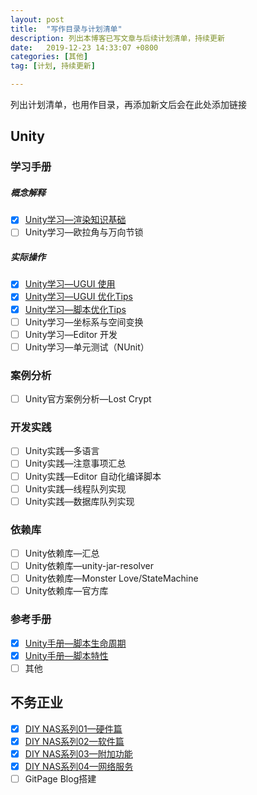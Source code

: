 ```yaml
---
layout: post
title:  "写作目录与计划清单"
description: 列出本博客已写文章与后续计划清单，持续更新
date:   2019-12-23 14:33:07 +0800
categories: [其他]
tag: [计划, 持续更新]

---
```


 列出计划清单，也用作目录，再添加新文后会在此处添加链接

## Unity

### 学习手册  

##### 	概念解释

- [x] [Unity学习—渲染知识基础](https://warl.top/posts/Unity-Rendering-Base/)   
- [ ] Unity学习—欧拉角与万向节锁  

##### 实际操作

- [x] [Unity学习—UGUI 使用](https://warl.top/posts/Unity-UGUI/)    
- [x] [Unity学习—UGUI 优化Tips](https://warl.top/posts/Unity-UGUI-Optimization/)
- [x] [Unity学习—脚本优化Tips](https://warl.top/posts/Unity-Scripts-Optimization/)   
- [ ] Unity学习—坐标系与空间变换  
- [ ] Unity学习—Editor 开发  
- [ ] Unity学习—单元测试（NUnit）

### 案例分析

- [ ] Unity官方案例分析—Lost Crypt  

### 开发实践  

- [ ] Unity实践—多语言
- [ ] Unity实践—注意事项汇总
- [ ] Unity实践—Editor 自动化编译脚本  
- [ ] Unity实践—线程队列实现
- [ ] Unity实践—数据库队列实现

### 依赖库

- [ ] Unity依赖库—汇总
- [ ] Unity依赖库—unity-jar-resolver
- [ ] Unity依赖库—Monster Love/StateMachine
- [ ] Unity依赖库—官方库

### 参考手册

- [x] [Unity手册—脚本生命周期](https://warl-g.github.io/posts/Unity-Manual-Script-Lifecycle)
- [x] [Unity手册—脚本特性](https://warl-g.github.io/posts/Unity-Manual-Attribute/)
- [ ] 其他

## 不务正业

- [x]  [DIY NAS系列01—硬件篇](https://warl-g.github.io/posts/DIY-NAS-01)
- [x]  [DIY NAS系列02—软件篇](https://warl-g.github.io/posts/DIY-NAS-02)
- [x]  [DIY NAS系列03—附加功能](https://warl-g.github.io/posts/DIY-NAS-03)
- [x]  [DIY NAS系列04—网络服务](https://warl-g.github.io/posts/DIY-NAS-04)
- [ ]  GitPage Blog搭建